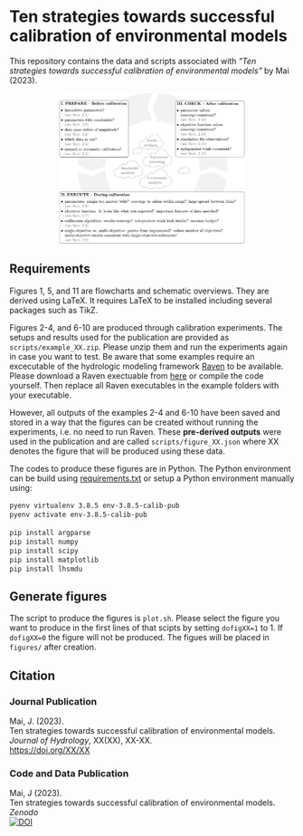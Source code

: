 # Ten strategies towards successful calibration of environmental models

This repository contains the data and scripts associated with <i>"Ten strategies towards successful calibration of environmental models"</i> by Mai (2023).

<p align="center">
   <img alt="The calibration life cycle" src="https://github.com/julemai/calibration-strategies/blob/main/figures/figure_1.png" width="65%" />
</p>

## Requirements
Figures 1, 5, and 11 are flowcharts and schematic overviews. They are
derived using LaTeX. It requires LaTeX to be installed including
several packages such as TikZ.

Figures 2-4, and 6-10 are produced through calibration experiments. The
setups and results used for the publication are provided as
`scripts/example_XX.zip`. Please unzip them and run the experiments again in
case you want to test. Be aware that some examples require an
excecutable of the hydrologic modeling framework
[Raven](http://raven.uwaterloo.ca/) to be available. Please download a
Raven exectuable from [here](http://raven.uwaterloo.ca/Downloads.html)
or compile the code yourself. Then replace all Raven executables in
the example folders with your executable.

However, all outputs of the examples 2-4 and 6-10 have been saved and
stored in a way that the figures can be created without running the
experiments, i.e. no need to run Raven. These **pre-derived outputs**
were used in the publication and are called `scripts/figure_XX.json` where XX
denotes the figure that will be produced using these data.

The codes to produce these figures are in Python. The Python
environment can be build using
[requirements.txt](https://github.com/julemai/calibration-strategies/requirements.txt) 
or setup a Python environment manually using:

```
pyenv virtualenv 3.8.5 env-3.8.5-calib-pub
pyenv activate env-3.8.5-calib-pub

pip install argparse
pip install numpy
pip install scipy
pip install matplotlib
pip install lhsmdu
```

## Generate figures
The script to produce the figures is `plot.sh`. Please select the
figure you want to produce in the first lines of that scipts by
setting `dofigXX=1` to 1. If `dofigXX=0` the figure will not be
produced. The figues will be placed in `figures/` after creation.

## Citation

### Journal Publication
Mai, J. (2023).<br>
Ten strategies towards successful calibration of environmental models. <br>
*Journal of Hydrology*, XX(XX), XX-XX.<br>
https://doi.org/XX/XX


### Code and Data Publication
Mai, J (2023).<br>
Ten strategies towards successful calibration of environmental models. <br>
*Zenodo*<br>
[![DOI](https://zenodo.org/badge/XX.svg)](https://zenodo.org/badge/latestdoi/XX)
